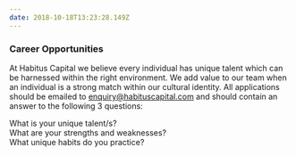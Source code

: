```yaml
---
date: 2018-10-18T13:23:28.149Z
---
```

### Career Opportunities


At Habitus Capital we believe every individual has unique talent which can be
harnessed within the right environment. We add value to our team when an
individual is a strong match within our cultural identity. All applications
should be emailed to [enquiry@habituscapital.com](mailto:enquiry@habituscapital.com) and should contain an answer to
the following 3 questions:

What is your unique talent/s? <br/>
What are your strengths and weaknesses? <br/>
What unique habits do you practice?
